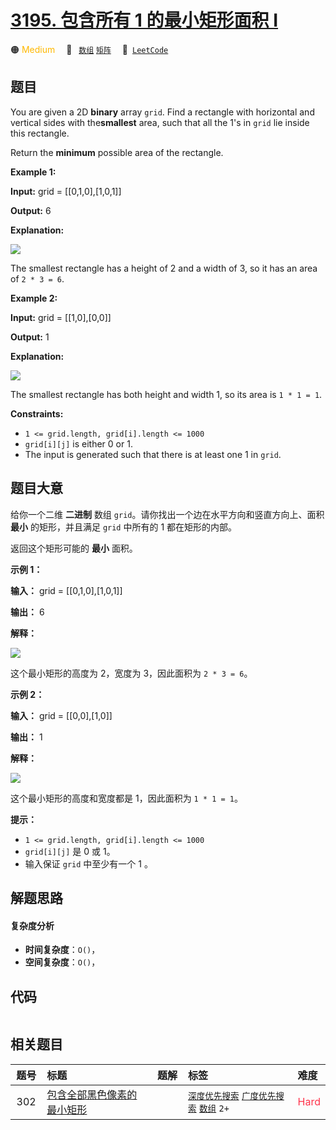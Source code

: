 # [3195. 包含所有 1 的最小矩形面积 I](https://leetcode.com/problems/find-the-minimum-area-to-cover-all-ones-i)

🟠 <font color=#ffb800>Medium</font>&emsp; 🔖&ensp; [`数组`](/outline/tag/array.md) [`矩阵`](/outline/tag/matrix.md)&emsp; 🔗&ensp;[`LeetCode`](https://leetcode.com/problems/find-the-minimum-area-to-cover-all-ones-i)

## 题目

You are given a 2D **binary** array `grid`. Find a rectangle with horizontal
and vertical sides with the**smallest** area, such that all the 1's in `grid`
lie inside this rectangle.

Return the **minimum** possible area of the rectangle.



**Example 1:**

**Input:** grid = [[0,1,0],[1,0,1]]

**Output:** 6

**Explanation:**

![](https://assets.leetcode.com/uploads/2024/05/08/examplerect0.png)

The smallest rectangle has a height of 2 and a width of 3, so it has an area
of `2 * 3 = 6`.

**Example 2:**

**Input:** grid = [[1,0],[0,0]]

**Output:** 1

**Explanation:**

![](https://assets.leetcode.com/uploads/2024/05/08/examplerect1.png)

The smallest rectangle has both height and width 1, so its area is `1 * 1 =
1`.



**Constraints:**

  * `1 <= grid.length, grid[i].length <= 1000`
  * `grid[i][j]` is either 0 or 1.
  * The input is generated such that there is at least one 1 in `grid`.


## 题目大意

给你一个二维 **二进制** 数组 `grid`。请你找出一个边在水平方向和竖直方向上、面积 **最小** 的矩形，并且满足 `grid` 中所有的 1
都在矩形的内部。

返回这个矩形可能的 **最小** 面积。



**示例 1：**

**输入：** grid = [[0,1,0],[1,0,1]]

**输出：** 6

**解释：**

![](https://assets.leetcode.com/uploads/2024/05/08/examplerect0.png)

这个最小矩形的高度为 2，宽度为 3，因此面积为 `2 * 3 = 6`。

**示例 2：**

**输入：** grid = [[0,0],[1,0]]

**输出：** 1

**解释：**

![](https://assets.leetcode.com/uploads/2024/05/08/examplerect1.png)

这个最小矩形的高度和宽度都是 1，因此面积为 `1 * 1 = 1`。



**提示：**

  * `1 <= grid.length, grid[i].length <= 1000`
  * `grid[i][j]` 是 0 或 1。
  * 输入保证 `grid` 中至少有一个 1 。


## 解题思路

#### 复杂度分析

- **时间复杂度**：`O()`，
- **空间复杂度**：`O()`，

## 代码

```javascript

```

## 相关题目

<!-- prettier-ignore -->
| 题号 | 标题 | 题解 | 标签 | 难度 |
| :------: | :------ | :------: | :------ | :------ |
| 302 | [包含全部黑色像素的最小矩形](https://leetcode.com/problems/smallest-rectangle-enclosing-black-pixels) |  |  [`深度优先搜索`](/outline/tag/depth-first-search.md) [`广度优先搜索`](/outline/tag/breadth-first-search.md) [`数组`](/outline/tag/array.md) `2+` | <font color=#ff334b>Hard</font> |

<style>
.blue {
    background-color: #096dd9;
    padding: 0.25rem 0.5rem;
    margin: 0;
    font-size: 0.85em;
    border-radius: 3px;
    color: white;
    font-weight: 500;
}
table th:first-of-type { width: 10%; }
table th:nth-of-type(2) { width: 35%; }
table th:nth-of-type(3) { width: 10%; }
table th:nth-of-type(4) { width: 35%; }
table th:nth-of-type(5) { width: 10%; }
</style>
